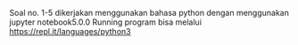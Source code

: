 Soal no. 1-5 dikerjakan menggunakan bahasa python dengan menggunakan jupyter notebook5.0.0
Running program bisa melalui https://repl.it/languages/python3
